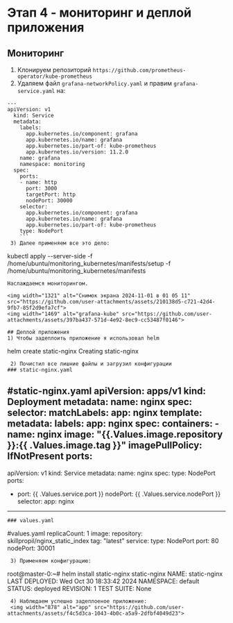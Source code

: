 # Этап 4 - мониторинг и деплой приложения
## Мониторинг
 1) Клонируем репозиторий ``` https://github.com/prometheus-operator/kube-prometheus ```
 2) Удаляем файл ``` grafana-networkPolicy.yaml ``` и правим ``` grafana-service.yaml ``` на:
```
---
apiVersion: v1
  kind: Service
  metadata:
    labels:
      app.kubernetes.io/component: grafana
      app.kubernetes.io/name: grafana
      app.kubernetes.io/part-of: kube-prometheus
      app.kubernetes.io/version: 11.2.0
    name: grafana
    namespace: monitoring
  spec:
    ports:
    - name: http
      port: 3000
      targetPort: http
      nodePort: 30000
    selector:
      app.kubernetes.io/component: grafana
      app.kubernetes.io/name: grafana
      app.kubernetes.io/part-of: kube-prometheus
    type: NodePort
    ```  
 3) Далее применяем все это дело:  
 ```
 kubectl apply --server-side -f /home/ubuntu/monitoring_kubernetes/manifests/setup -f /home/ubuntu/monitoring_kubernetes/manifests
 ```
Наслаждаемся мониторингом. 

<img width="1321" alt="Снимок экрана 2024-11-01 в 01 05 11" src="https://github.com/user-attachments/assets/210138d5-c721-42d4-9fb7-85f2d9efa7cf">  
<img width="1469" alt="grafana-kube" src="https://github.com/user-attachments/assets/397ba437-571d-4e92-8ec9-cc53487f0146">

## Деплой приложения
 1) Чтобы задеплоить приложение я использовал helm  
```
helm create static-nginx
Creating static-nginx
```  
 2) Почистил все лишние файлы и загрузил конфигурации
### static-nginx.yaml
```
#static-nginx.yaml
apiVersion: apps/v1
kind: Deployment
metadata:
  name: nginx
spec:
  selector:
    matchLabels:
      app: nginx
  template:
    metadata:
      labels:
        app: nginx
    spec:
      containers:
        - name: nginx
          image: "{{.Values.image.repository }}:{{ .Values.image.tag }}"
          imagePullPolicy: IfNotPresent
          ports:
---
apiVersion: v1
kind: Service
metadata:
  name: nginx
spec:
  type: NodePort
  ports:
  - port: {{ .Values.service.port }}
    nodePort: {{ .Values.service.nodePort }}
  selector:
    app: nginx
---
```
### values.yaml
```
#values.yaml
replicaCount: 1
image:
  repository: skillpropil/nginx_static_index
  tag: "latest"
service:
  type: NodePort
  port: 80
  nodePort: 30001
```
 3) Применяем конфигурацию:
```
root@master-0:~# helm install static-nginx static-nginx
NAME: static-nginx
LAST DEPLOYED: Wed Oct 30 18:33:42 2024
NAMESPACE: default
STATUS: deployed
REVISION: 1
TEST SUITE: None
```
 4) Наблюдаем успешно задеплоеное приложение:
 <img width="878" alt="app" src="https://github.com/user-attachments/assets/f4c5d3ca-1043-4b0c-a5a9-2dfbf4049d23">
